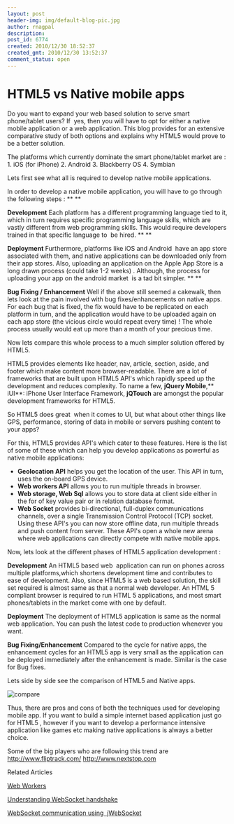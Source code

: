 ```yaml
---
layout: post
header-img: img/default-blog-pic.jpg
author: rnagpal
description: 
post_id: 6774
created: 2010/12/30 18:52:37
created_gmt: 2010/12/30 13:52:37
comment_status: open
---
```


# HTML5 vs Native mobile apps

Do you want to expand your web based solution to serve smart phone/tablet users? If  yes, then you will have to opt for either a native mobile application or a web application. This blog provides for an extensive comparative study of both options and explains why HTML5 would prove to be a better solution.

The platforms which currently dominate the smart phone/tablet market are : 1\. iOS (for iPhone) 2\. Android 3\. Blackberry OS 4\. Symbian

Lets first see what all is required to develop native mobile applications.

In order to develop a native mobile application, you will have to go through the following steps : ** **

**Development** Each platform has a different programming language tied to it, which in turn requires specific programming language skills, which are vastly different from web programming skills. This would require developers trained in that specific language to  be hired. ** **

**Deployment** Furthermore, platforms like iOS and Android  have an app store associated with them, and native applications can be downloaded only from their app stores. Also, uploading an application on the Apple App Store is a long drawn process (could take 1-2 weeks) . Although, the process for uploading your app on the android market  is a tad bit simpler. ** **

**Bug Fixing / Enhancement** Well if the above still seemed a cakewalk, then lets look at the pain involved with bug fixes/enhancements on native apps. For each bug that is fixed, the fix would have to be replicated on each platform in turn, and the application would have to be uploaded again on each app store (the vicious circle would repeat every time) ! The whole process usually would eat up more than a month of your precious time.

Now lets compare this whole process to a much simpler solution offered by HTML5.

HTML5 provides elements like header, nav, article, section, aside, and footer which make content more browser-readable. There are a lot of frameworks that are built upon HTML5 API's which rapidly speed up the development and reduces complexity. To name a few, **jQuery Mobile**,** iUI**: iPhone User Interface Framework, **jQTouch** are amongst the popular development frameworks for HTML5.

So HTML5 does great  when it comes to UI, but what about other things like GPS, performance, storing of data in mobile or servers pushing content to your apps?

For this, HTML5 provides API's which cater to these features. Here is the list of some of these which can help you develop applications as powerful as native mobile applications: 

  * **Geolocation API** helps you get the location of the user. This API in turn, uses the on-board GPS device.
  * **Web workers API** allows you to run multiple threads in browser.
  * **Web storage, Web Sql** allows you to store data at client side either in the for of key value pair or in relation database format.
  * **Web Socket** provides bi-directional, full-duplex communications channels, over a single Transmission Control Protocol (TCP) socket.
Using these API's you can now store offline data, run multiple threads and push content from server. These API's open a whole new arena where web applications can directly compete with native mobile apps.

Now, lets look at the different phases of HTML5 application development :

**Development** An HTML5 based web  application can run on phones across multiple platforms,which shortens development time and contributes to ease of development. Also, since HTML5 is a web based solution, the skill set required is almost same as that a normal web developer. An HTML 5 compliant browser is required to run HTML 5 applications, and most smart phones/tablets in the market come with one by default.

**Deployment** The deployment of HTML5 application is same as the normal web application. You can push the latest code to production whenever you want.

**Bug Fixing/Enhancement** Compared to the cycle for native apps, the enhancement cycles for an HTML5 app is very small as the application can be deployed immediately after the enhancement is made. Similar is the case for Bug fixes.

Lets side by side see the comparison of HTML5 and Native apps.

![][1]

Thus, there are pros and cons of both the techniques used for developing mobile app. If you want to build a simple internet based application just go for HTML5 , however if you want to develop a performance intensive application like games etc making native applications is always a better choice.

Some of the big players who are following this trend are <http://www.fliptrack.com/> <http://www.nextstop.com>

Related Articles

[Web Workers][2]

[Understanding WebSocket handshake][3]

[WebSocket communication using  jWebSocket][4]

   [1]: http://xebee.xebia.in/wp-content/uploads/2010/12/compare.jpg (compare)
   [2]: http://xebee.xebia.in/2010/11/02/multithreading-in-javascript-with-web-workers/
   [3]: http://xebee.xebia.in/2010/12/30/understanding-websocket-handshake/
   [4]: ../2010/10/05/web-socket-communication-using-jwebsocket/